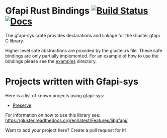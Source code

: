 # Gfapi Rust Bindings [![Build Status](https://travis-ci.org/gluster/Gfapi-sys.svg?branch=master)](https://travis-ci.org/gluster/Gfapi-sys) [![Docs](https://docs.rs/gfapi-sys/badge.svg)](https://docs.rs/gfapi-sys)
The gfapi-sys crate provides declarations and linkage for the 
Gluster gfapi C library.

Higher level safe abstractions are provided by the gluster.rs file.  These safe bindings are only partially implemented.
For an example of how to use the bindings please see the [examples](https://github.com/gluster/Gfapi-sys/tree/master/examples) directory. 

# Projects written with Gfapi-sys

Here is a list of known projects using gfapi-sys:

 * [Preserve](https://github.com/cholcombe973/preserve)
 
For information on how to use this library see: https://gluster.readthedocs.org/en/latest/Features/libgfapi/

Want to add your project here? Create a pull request for it!
